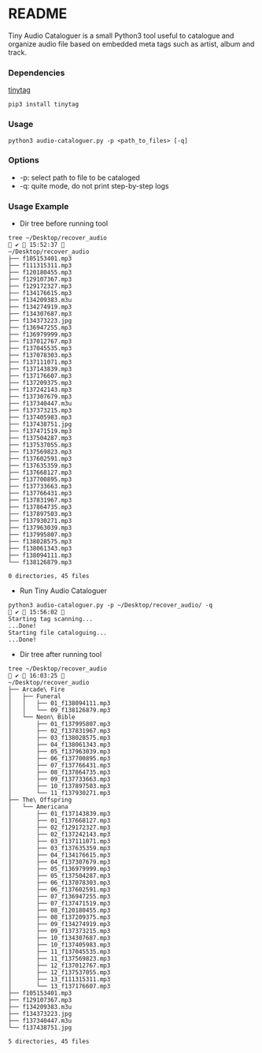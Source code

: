 # README #
Tiny Audio Cataloguer is a small Python3 tool useful to catalogue and organize audio file based on embedded meta tags such as artist, album and track.


### Dependencies ###

[tinytag](https://pypi.org/project/tinytag/)

`pip3 install tinytag`


### Usage ###

`python3 audio-cataloguer.py -p <path_to_files> [-q]`


### Options ###

* -p: select path to file to be cataloged
* -q: quite mode, do not print step-by-step logs


### Usage Example ###

* Dir tree before running tool

```
tree ~/Desktop/recover_audio                                                                                                                                                                     ✔  15:52:37 
~/Desktop/recover_audio
├── f105153401.mp3
├── f111315311.mp3
├── f120180455.mp3
├── f129107367.mp3
├── f129172327.mp3
├── f134176615.mp3
├── f134209383.m3u
├── f134274919.mp3
├── f134307687.mp3
├── f134373223.jpg
├── f136947255.mp3
├── f136979999.mp3
├── f137012767.mp3
├── f137045535.mp3
├── f137078303.mp3
├── f137111071.mp3
├── f137143839.mp3
├── f137176607.mp3
├── f137209375.mp3
├── f137242143.mp3
├── f137307679.mp3
├── f137340447.m3u
├── f137373215.mp3
├── f137405983.mp3
├── f137438751.jpg
├── f137471519.mp3
├── f137504287.mp3
├── f137537055.mp3
├── f137569823.mp3
├── f137602591.mp3
├── f137635359.mp3
├── f137668127.mp3
├── f137700895.mp3
├── f137733663.mp3
├── f137766431.mp3
├── f137831967.mp3
├── f137864735.mp3
├── f137897503.mp3
├── f137930271.mp3
├── f137963039.mp3
├── f137995807.mp3
├── f138028575.mp3
├── f138061343.mp3
├── f138094111.mp3
└── f138126879.mp3

0 directories, 45 files
```

* Run Tiny Audio Cataloguer

```
python3 audio-cataloguer.py -p ~/Desktop/recover_audio/ -q                                                                                                                                       ✔  15:56:02 
Starting tag scanning...
...Done!
Starting file cataloguing...
...Done!
```

* Dir tree after running tool

```
tree ~/Desktop/recover_audio                                                                                                                                                                     ✔  16:03:25 
~/Desktop/recover_audio
├── Arcade\ Fire
│   ├── Funeral
│   │   ├── 01_f138094111.mp3
│   │   └── 09_f138126879.mp3
│   └── Neon\ Bible
│       ├── 01_f137995807.mp3
│       ├── 02_f137831967.mp3
│       ├── 03_f138028575.mp3
│       ├── 04_f138061343.mp3
│       ├── 05_f137963039.mp3
│       ├── 06_f137700895.mp3
│       ├── 07_f137766431.mp3
│       ├── 08_f137864735.mp3
│       ├── 09_f137733663.mp3
│       ├── 10_f137897503.mp3
│       └── 11_f137930271.mp3
├── The\ Offspring
│   └── Americana
│       ├── 01_f137143839.mp3
│       ├── 01_f137668127.mp3
│       ├── 02_f129172327.mp3
│       ├── 02_f137242143.mp3
│       ├── 03_f137111071.mp3
│       ├── 03_f137635359.mp3
│       ├── 04_f134176615.mp3
│       ├── 04_f137307679.mp3
│       ├── 05_f136979999.mp3
│       ├── 05_f137504287.mp3
│       ├── 06_f137078303.mp3
│       ├── 06_f137602591.mp3
│       ├── 07_f136947255.mp3
│       ├── 07_f137471519.mp3
│       ├── 08_f120180455.mp3
│       ├── 08_f137209375.mp3
│       ├── 09_f134274919.mp3
│       ├── 09_f137373215.mp3
│       ├── 10_f134307687.mp3
│       ├── 10_f137405983.mp3
│       ├── 11_f137045535.mp3
│       ├── 11_f137569823.mp3
│       ├── 12_f137012767.mp3
│       ├── 12_f137537055.mp3
│       ├── 13_f111315311.mp3
│       └── 13_f137176607.mp3
├── f105153401.mp3
├── f129107367.mp3
├── f134209383.m3u
├── f134373223.jpg
├── f137340447.m3u
└── f137438751.jpg

5 directories, 45 files
```